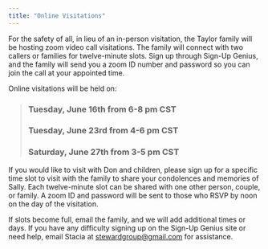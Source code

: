 ```yaml
---
title: "Online Visitations"
---
```


For the safety of all, in lieu of an in-person visitation, the Taylor family will be hosting zoom video call visitations. The family will connect with two callers or families for twelve-minute slots. Sign up through Sign-Up Genius, and the family will send you a zoom ID number and password so you can join the call at your appointed time.

Online visitations will be held on: 
> ### **Tuesday, June 16th from 6-8 pm CST**  
> ### **Tuesday, June 23rd from 4-6 pm CST**  
> ### **Saturday, June 27th from 3-5 pm CST**  

If you would like to visit with Don and children, please sign up for a specific time slot to visit with the family to share your condolences and memories of Sally. Each twelve-minute slot can be shared with one other person, couple, or family. A zoom ID and password will be sent to those who RSVP by noon on the day of the visitation. 

If slots become full, email the family, and we will add additional times or days.  If you have any difficulty signing up on the Sign-Up Genius site or need help, email Stacia at stewardgroup@gmail.com for assistance.
